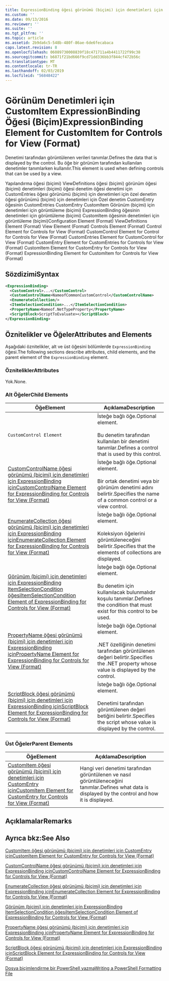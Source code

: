 ```yaml
---
title: ExpressionBinding öğesi görünümü (biçimi) için denetimleri için CustomItem için | Microsoft Docs
ms.custom: ''
ms.date: 09/13/2016
ms.reviewer: ''
ms.suite: ''
ms.tgt_pltfrm: ''
ms.topic: article
ms.assetid: 2b9da6c5-548b-480f-86ae-6de6fecabaca
caps.latest.revision: 8
ms.openlocfilehash: 06089730008839f18c471711a4b4411722f99c38
ms.sourcegitcommit: b6871f21bd666f9cd71dd336bb3f844cf472b56c
ms.translationtype: MT
ms.contentlocale: tr-TR
ms.lasthandoff: 02/03/2019
ms.locfileid: "56848422"
---
```

# <a name="expressionbinding-element-for-customitem-for-controls-for-view-format"></a><span data-ttu-id="dd363-102">Görünüm Denetimleri için CustomItem ExpressionBinding Öğesi (Biçim)</span><span class="sxs-lookup"><span data-stu-id="dd363-102">ExpressionBinding Element for CustomItem for Controls for View (Format)</span></span>

<span data-ttu-id="dd363-103">Denetimi tarafından görüntülenen verileri tanımlar.</span><span class="sxs-lookup"><span data-stu-id="dd363-103">Defines the data that is displayed by the control.</span></span> <span data-ttu-id="dd363-104">Bu öğe bir görünüm tarafından kullanılan denetimler tanımlarken kullanılır.</span><span class="sxs-lookup"><span data-stu-id="dd363-104">This element is used when defining controls that can be used by a view.</span></span>

<span data-ttu-id="dd363-105">Yapılandırma öğesi (biçimi) ViewDefinitions öğesi (biçimi) görünüm öğesi (biçimi) denetimleri (biçimi) öğesi denetim öğesi denetimi için CustomEntries öğesi görünümü (biçimi) için denetimleri için özel denetim öğesi görünümü (biçimi) için denetimleri için Özel denetim CustomEntry öğesinin CustomEntries CustomEntry CustomItem Görünüm (biçimi) için denetimleri için görüntüleme (biçimi) ExpressionBinding öğesinin denetimleri için görüntüleme (biçimi) CustomItem öğesinin denetimleri için görüntüleme (biçimi)</span><span class="sxs-lookup"><span data-stu-id="dd363-105">Configuration Element (Format) ViewDefinitions Element (Format) View Element (Format) Controls Element (Format) Control Element for Controls for View (Format) CustomControl Element for Control for Controls for View (Format) CustomEntries Element for CustomControl for View (Format) CustomEntry Element for CustomEntries for Controls for View (Format) CustomItem Element for CustomEntry for Controls for View (Format) ExpressionBinding Element for CustomItem for Controls for View (Format)</span></span>

## <a name="syntax"></a><span data-ttu-id="dd363-106">Sözdizimi</span><span class="sxs-lookup"><span data-stu-id="dd363-106">Syntax</span></span>

```xml
<ExpressionBinding>
  <CustomControl>...</CustomControl>
  <CustomControlName>NameofCommonCustomControl</CustomControlName>
  <EnumerateCollection/>
  <ItemSelectionCondition>...</ItemSelectionCondition>
  <PropertyName>Nameof.NetTypeProperty</PropertyName>
  <ScriptBlock>ScriptToEvaluate></ScriptBlock>
</ExpressionBinding>
```

## <a name="attributes-and-elements"></a><span data-ttu-id="dd363-107">Öznitelikler ve Öğeler</span><span class="sxs-lookup"><span data-stu-id="dd363-107">Attributes and Elements</span></span>

<span data-ttu-id="dd363-108">Aşağıdaki öznitelikler, alt ve üst öğesini bölümlerde `ExpressionBinding` öğesi.</span><span class="sxs-lookup"><span data-stu-id="dd363-108">The following sections describe attributes, child elements, and the parent element of the `ExpressionBinding` element.</span></span>

### <a name="attributes"></a><span data-ttu-id="dd363-109">Öznitelikler</span><span class="sxs-lookup"><span data-stu-id="dd363-109">Attributes</span></span>

<span data-ttu-id="dd363-110">Yok.</span><span class="sxs-lookup"><span data-stu-id="dd363-110">None.</span></span>

### <a name="child-elements"></a><span data-ttu-id="dd363-111">Alt Öğeler</span><span class="sxs-lookup"><span data-stu-id="dd363-111">Child Elements</span></span>

|<span data-ttu-id="dd363-112">Öğe</span><span class="sxs-lookup"><span data-stu-id="dd363-112">Element</span></span>|<span data-ttu-id="dd363-113">Açıklama</span><span class="sxs-lookup"><span data-stu-id="dd363-113">Description</span></span>|
|-------------|-----------------|
|`CustomControl Element`|<span data-ttu-id="dd363-114">İsteğe bağlı öğe.</span><span class="sxs-lookup"><span data-stu-id="dd363-114">Optional element.</span></span><br /><br /> <span data-ttu-id="dd363-115">Bu denetim tarafından kullanılan bir denetimi tanımlar.</span><span class="sxs-lookup"><span data-stu-id="dd363-115">Defines a control that is used by this control.</span></span>|
|[<span data-ttu-id="dd363-116">CustomControlName öğesi görünümü (biçimi) için denetimleri için ExpressionBinding için</span><span class="sxs-lookup"><span data-stu-id="dd363-116">CustomControlName Element for ExpressionBinding for Controls for View (Format)</span></span>](./customcontrolname-element-for-expressionbinding-for-controls-for-view-format.md)|<span data-ttu-id="dd363-117">İsteğe bağlı öğe.</span><span class="sxs-lookup"><span data-stu-id="dd363-117">Optional element.</span></span><br /><br /> <span data-ttu-id="dd363-118">Bir ortak denetimi veya bir görünüm denetimi adını belirtir.</span><span class="sxs-lookup"><span data-stu-id="dd363-118">Specifies the name of a common control or a view control.</span></span>|
|[<span data-ttu-id="dd363-119">EnumerateCollection öğesi görünümü (biçimi) için denetimleri için ExpressionBinding için</span><span class="sxs-lookup"><span data-stu-id="dd363-119">EnumerateCollection Element for ExpressionBinding for Controls for View (Format)</span></span>](./enumeratecollection-element-for-expressionbinding-for-controls-for-view-format.md)|<span data-ttu-id="dd363-120">İsteğe bağlı öğe.</span><span class="sxs-lookup"><span data-stu-id="dd363-120">Optional element.</span></span><br /><br /> <span data-ttu-id="dd363-121">Koleksiyon öğelerini görüntüleneceğini belirtir.</span><span class="sxs-lookup"><span data-stu-id="dd363-121">Specifies that the elements of collections are displayed.</span></span>|
|[<span data-ttu-id="dd363-122">Görünüm (biçimi) için denetimleri için ExpressionBinding ItemSelectionCondition öğesi</span><span class="sxs-lookup"><span data-stu-id="dd363-122">ItemSelectionCondition Element of ExpressionBinding for Controls for View (Format)</span></span>](./itemselectioncondition-element-for-expressionbinding-for-controls-for-view-format.md)|<span data-ttu-id="dd363-123">İsteğe bağlı öğe.</span><span class="sxs-lookup"><span data-stu-id="dd363-123">Optional element.</span></span><br /><br /> <span data-ttu-id="dd363-124">Bu denetim için kullanılacak bulunmalıdır koşulu tanımlar.</span><span class="sxs-lookup"><span data-stu-id="dd363-124">Defines the condition that must exist for this control to be used.</span></span>|
|[<span data-ttu-id="dd363-125">PropertyName öğesi görünümü (biçimi) için denetimleri için ExpressionBinding için</span><span class="sxs-lookup"><span data-stu-id="dd363-125">PropertyName Element for ExpressionBinding for Controls for View (Format)</span></span>](./propertyname-element-for-expressionbinding-for-controls-for-view-format.md)|<span data-ttu-id="dd363-126">İsteğe bağlı öğe.</span><span class="sxs-lookup"><span data-stu-id="dd363-126">Optional element.</span></span><br /><br /> <span data-ttu-id="dd363-127">.NET özelliğinin denetimi tarafından görüntülenen değeri belirtir.</span><span class="sxs-lookup"><span data-stu-id="dd363-127">Specifies the .NET property whose value is displayed by the control.</span></span>|
|[<span data-ttu-id="dd363-128">ScriptBlock öğesi görünümü (biçimi) için denetimleri için ExpressionBinding için</span><span class="sxs-lookup"><span data-stu-id="dd363-128">ScriptBlock Element for ExpressionBinding for Controls for View (Format)</span></span>](./scriptblock-element-for-expressionbinding-for-controls-for-view-format.md)|<span data-ttu-id="dd363-129">İsteğe bağlı öğe.</span><span class="sxs-lookup"><span data-stu-id="dd363-129">Optional element.</span></span><br /><br /> <span data-ttu-id="dd363-130">Denetimi tarafından görüntülenen değeri betiğini belirtir.</span><span class="sxs-lookup"><span data-stu-id="dd363-130">Specifies the script whose value is displayed by the control.</span></span>|

### <a name="parent-elements"></a><span data-ttu-id="dd363-131">Üst Öğeler</span><span class="sxs-lookup"><span data-stu-id="dd363-131">Parent Elements</span></span>

|<span data-ttu-id="dd363-132">Öğe</span><span class="sxs-lookup"><span data-stu-id="dd363-132">Element</span></span>|<span data-ttu-id="dd363-133">Açıklama</span><span class="sxs-lookup"><span data-stu-id="dd363-133">Description</span></span>|
|-------------|-----------------|
|[<span data-ttu-id="dd363-134">CustomItem öğesi görünümü (biçimi) için denetimleri için CustomEntry için</span><span class="sxs-lookup"><span data-stu-id="dd363-134">CustomItem Element for CustomEntry for Controls for View (Format)</span></span>](./customitem-element-for-customentry-for-controls-for-view-format.md)|<span data-ttu-id="dd363-135">Hangi veri denetimi tarafından görüntülenen ve nasıl görüntüleneceğini tanımlar.</span><span class="sxs-lookup"><span data-stu-id="dd363-135">Defines what data is displayed by the control and how it is displayed.</span></span>|

## <a name="remarks"></a><span data-ttu-id="dd363-136">Açıklamalar</span><span class="sxs-lookup"><span data-stu-id="dd363-136">Remarks</span></span>

## <a name="see-also"></a><span data-ttu-id="dd363-137">Ayrıca bkz:</span><span class="sxs-lookup"><span data-stu-id="dd363-137">See Also</span></span>

[<span data-ttu-id="dd363-138">CustomItem öğesi görünümü (biçimi) için denetimleri için CustomEntry için</span><span class="sxs-lookup"><span data-stu-id="dd363-138">CustomItem Element for CustomEntry for Controls for View (Format)</span></span>](./customitem-element-for-customentry-for-controls-for-view-format.md)

[<span data-ttu-id="dd363-139">CustomControlName öğesi görünümü (biçimi) için denetimleri için ExpressionBinding için</span><span class="sxs-lookup"><span data-stu-id="dd363-139">CustomControlName Element for ExpressionBinding for Controls for View (Format)</span></span>](./customcontrolname-element-for-expressionbinding-for-controls-for-view-format.md)

[<span data-ttu-id="dd363-140">EnumerateCollection öğesi görünümü (biçimi) için denetimleri için ExpressionBinding için</span><span class="sxs-lookup"><span data-stu-id="dd363-140">EnumerateCollection Element for ExpressionBinding for Controls for View (Format)</span></span>](./enumeratecollection-element-for-expressionbinding-for-controls-for-view-format.md)

[<span data-ttu-id="dd363-141">Görünüm (biçimi) için denetimleri için ExpressionBinding ItemSelectionCondition öğesi</span><span class="sxs-lookup"><span data-stu-id="dd363-141">ItemSelectionCondition Element of ExpressionBinding for Controls for View (Format)</span></span>](./itemselectioncondition-element-for-expressionbinding-for-controls-for-view-format.md)

[<span data-ttu-id="dd363-142">PropertyName öğesi görünümü (biçimi) için denetimleri için ExpressionBinding için</span><span class="sxs-lookup"><span data-stu-id="dd363-142">PropertyName Element for ExpressionBinding for Controls for View (Format)</span></span>](./propertyname-element-for-expressionbinding-for-controls-for-view-format.md)

[<span data-ttu-id="dd363-143">ScriptBlock öğesi görünümü (biçimi) için denetimleri için ExpressionBinding için</span><span class="sxs-lookup"><span data-stu-id="dd363-143">ScriptBlock Element for ExpressionBinding for Controls for View (Format)</span></span>](./scriptblock-element-for-expressionbinding-for-controls-for-view-format.md)

[<span data-ttu-id="dd363-144">Dosya biçimlendirme bir PowerShell yazma</span><span class="sxs-lookup"><span data-stu-id="dd363-144">Writing a PowerShell Formatting File</span></span>](./writing-a-powershell-formatting-file.md)
